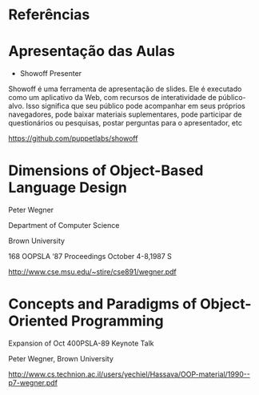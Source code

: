 <!SLIDE section center>
# Referências

<!SLIDE>
# Apresentação das Aulas


* Showoff Presenter

Showoff é uma ferramenta de apresentação de slides. 
Ele é executado como um aplicativo da Web, com recursos de interatividade de público-alvo. 
Isso significa que seu público pode acompanhar em seus próprios navegadores, pode baixar materiais suplementares, pode participar de questionários ou pesquisas, postar perguntas para o apresentador, etc 

https://github.com/puppetlabs/showoff


<!SLIDE>
# Dimensions of Object-Based Language Design 

Peter Wegner 

Department of Computer Science 

Brown University 

168 OOPSLA ‘87 Proceedings October 4-8,1987 S	

http://www.cse.msu.edu/~stire/cse891/wegner.pdf

<!SLIDE>
# Concepts and Paradigms of Object-Oriented Programming 

Expansion of Oct 400PSLA-89 Keynote Talk 

Peter Wegner, Brown University 

http://www.cs.technion.ac.il/users/yechiel/Hassava/OOP-material/1990--p7-wegner.pdf


